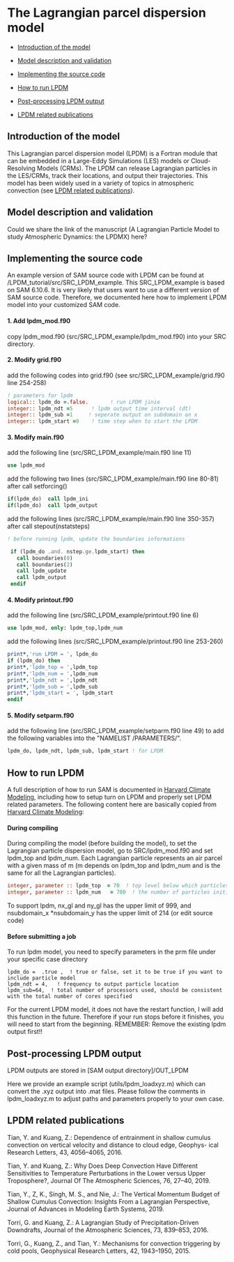 # The Lagrangian parcel dispersion model

- [Introduction of the model](#introduction)

- [Model description and validation](#description-validation)

- [Implementing the source code](#implementing-src)

- [How to run LPDM](#run-lpdm)

- [Post-processing LPDM output](#post-processing)

- [LPDM related publications](#publication)


## Introduction of the model  <a name="introduction"></a>

This Lagrangian parcel dispersion model (LPDM) is a Fortran module that can be embedded in a Large-Eddy Simulations (LES) models or Cloud-Resolving Models (CRMs). The LPDM can release Lagrangian particles in the LES/CRMs, track their locations, and output their trajectories. This model has been widely used in a variety of topics in atmospheric convection (see [LPDM related publications](#publication)).

## Model description and validation  <a name="description-validation"></a>

Could we share the link of the manuscript (A Lagrangian Particle Model to study Atmospheric Dynamics: the LPDMX) here?

## Implementing the source code <a name="implementing-src"></a>

An example version of SAM source code with LPDM can be found at /LPDM_tutorial/src/SRC_LPDM_example. This SRC_LPDM_example is based on SAM 6.10.6. It is very likely that users want to use a different version of SAM source code. Therefore, we documented here how to implement LPDM model into your customized SAM code.

#### 1. Add lpdm_mod.f90
copy lpdm_mod.f90 (src/SRC_LPDM_example/lpdm_mod.f90) into your SRC directory.

#### 2. Modify grid.f90

add the following codes into grid.f90 (see src/SRC_LPDM_example/grid.f90 line 254-258)

``` fortran
! parameters for lpdm
logical:: lpdm_do =.false.       ! run LPDM jinie
integer:: lpdm_ndt =5      ! lpdm output time interval (dt)
integer:: lpdm_sub =1     ! seperate output on subdomain on x
integer:: lpdm_start =0    ! time step when to start the LPDM
```

#### 3. Modify main.f90

add the following line (src/SRC_LPDM_example/main.f90 line 11)

``` fortran
use lpdm_mod
```

add the following two lines (src/SRC_LPDM_example/main.f90 line 80-81) after call setforcing()

``` fortran
if(lpdm_do)  call lpdm_ini
if(lpdm_do)  call lpdm_output
```

add the following lines (src/SRC_LPDM_example/main.f90 line 350-357) after call stepout(nstatsteps)

``` fortran
! before running lpdm, update the boundaries informations

 if (lpdm_do .and. nstep.ge.lpdm_start) then
   call boundaries(0)
   call boundaries(2)
   call lpdm_update
   call lpdm_output
 endif

```

#### 4. Modify printout.f90

add the following line (src/SRC_LPDM_example/printout.f90 line 6)

``` fortran
use lpdm_mod, only: lpdm_top,lpdm_num
```

add the following lines (src/SRC_LPDM_example/printout.f90 line 253-260)

``` fortran
print*,'run LPDM = ', lpdm_do
if (lpdm_do) then
print*,'lpdm_top = ',lpdm_top
print*,'lpdm_num = ',lpdm_num
print*,'lpdm_ndt = ',lpdm_ndt
print*,'lpdm_sub = ',lpdm_sub
print*,'lpdm_start = ', lpdm_start
endif
```

#### 5. Modify setparm.f90

add the following line (src/SRC_LPDM_example/setparm.f90 line 49) to add the following variables into the "NAMELIST /PARAMETERS/".

``` fortran
lpdm_do, lpdm_ndt, lpdm_sub, lpdm_start ! for LPDM
```

## How to run LPDM  <a name="run-lpdm"></a>

A full description of how to run SAM is documented in [Harvard Climate Modeling](https://wiki.harvard.edu/confluence/display/climatemodeling/SAM), including how to setup turn on LPDM and properly set LPDM related parameters. The following content here are basically copied from [Harvard Climate Modeling](https://wiki.harvard.edu/confluence/display/climatemodeling/SAM):

#### During compiling
During compiling the model (before building the model), to set the Lagrangian particle dispersion model, go to SRC/lpdm_mod.f90 and set lpdm_top and lpdm_num. Each Lagrangian particle represents an air parcel with a given mass of m (m depends on lpdm_top and lpdm_num and is the same for all the Lagrangian particles).
``` fortran
integer, parameter :: lpdm_top  = 70  ! top level below which particles are initially released, mirror reflection b.c.
integer, parameter :: lpdm_num   = 700  ! the number of particles initially in one column
```

To support lpdm, nx_gl and ny_gl has the upper limit of 999, and  nsubdomain_x *nsubdomain_y has the upper limit of 214 (or edit source code)

#### Before submitting a job
To run lpdm model, you need to specify parameters in the prm file under your specific case directory

```
lpdm_do =  .true ,  ! true or false, set it to be true if you want to include particle model
lpdm_ndt = 4,   ! frequency to output particle location
lpdm_sub=64,  ! total number of processors used, should be consistent with the total number of cores specified
```


For the current LPDM model, it does not have the restart function, I will add this function in the future. Therefore if your run stops
before it finishes, you will need to start from the beginning. REMEMBER: Remove the existing lpdm output first!!


## Post-processing LPDM output  <a name="post-processing"></a>

LPDM outputs are stored in [SAM output directory]/OUT_LPDM

Here we provide an example script (utils/lpdm_loadxyz.m) which can convert the .xyz output into .mat files. Please follow the comments in lpdm_loadxyz.m to adjust paths and parameters properly to your own case.

## LPDM related publications  <a name="publication"></a>

Tian, Y. and Kuang, Z.: Dependence of entrainment in shallow cumulus convection on vertical velocity and distance to cloud edge, Geophys- ical Research Letters, 43, 4056–4065, 2016.

Tian, Y. and Kuang, Z.: Why Does Deep Convection Have Different Sensitivities to Temperature Perturbations in the Lower versus Upper Troposphere?, Journal Of The Atmospheric Sciences, 76, 27–40, 2019.

Tian, Y., Z, K., Singh, M. S., and Nie, J.: The Vertical Momentum Budget of Shallow Cumulus Convection: Insights From a Lagrangian Perspective, Journal of Advances in Modeling Earth Systems, 2019.

Torri, G. and Kuang, Z.: A Lagrangian Study of Precipitation-Driven Downdrafts, Journal of the Atmospheric Sciences, 73, 839–853, 2016.

Torri, G., Kuang, Z., and Tian, Y.: Mechanisms for convection triggering by cold pools, Geophysical Research Letters, 42, 1943–1950, 2015.
